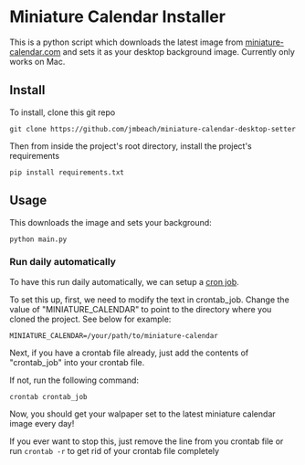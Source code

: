 # Miniature Calendar Installer

This is a python script which downloads the latest image from [miniature-calendar.com](http://miniature-calendar.com/) and sets it as your desktop background image. Currently only works on Mac.

## Install

To install, clone this git repo

```
git clone https://github.com/jmbeach/miniature-calendar-desktop-setter
```

Then from inside the project's root directory, install the project's requirements

```
pip install requirements.txt
```

## Usage

This downloads the image and sets your background:

```
python main.py
```

### Run daily automatically

To have this run daily automatically, we can setup a [cron job](https://en.wikipedia.org/wiki/Cron). 

To set this up, first, we need to modify the text in crontab\_job. Change the value of "MINIATURE\_CALENDAR" to point to the directory where you cloned the project. See below for example:

```
MINIATURE_CALENDAR=/your/path/to/miniature-calendar
```

Next, if you have a crontab file already, just add the contents of "crontab\_job" into your crontab file.

If not, run the following command:

```
crontab crontab_job
```

Now, you should get your walpaper set to the latest miniature calendar image every day!

If you ever want to stop this, just remove the line from you crontab file or run `crontab -r` to get rid of your crontab file completely
